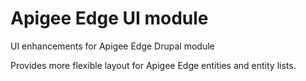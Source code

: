# Apigee Edge UI module
UI enhancements for Apigee Edge Drupal module

Provides more flexible layout for Apigee Edge entities and entity lists.
